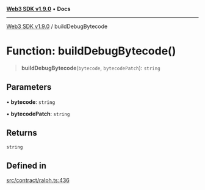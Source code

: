 [**Web3 SDK v1.9.0**](../README.md) • **Docs**

***

[Web3 SDK v1.9.0](../globals.md) / buildDebugBytecode

# Function: buildDebugBytecode()

> **buildDebugBytecode**(`bytecode`, `bytecodePatch`): `string`

## Parameters

• **bytecode**: `string`

• **bytecodePatch**: `string`

## Returns

`string`

## Defined in

[src/contract/ralph.ts:436](https://github.com/Mystic-Nayy/alephium-web3/blob/c1afd789a197ce5fe21f08c2965942090157c33d/packages/web3/src/contract/ralph.ts#L436)
